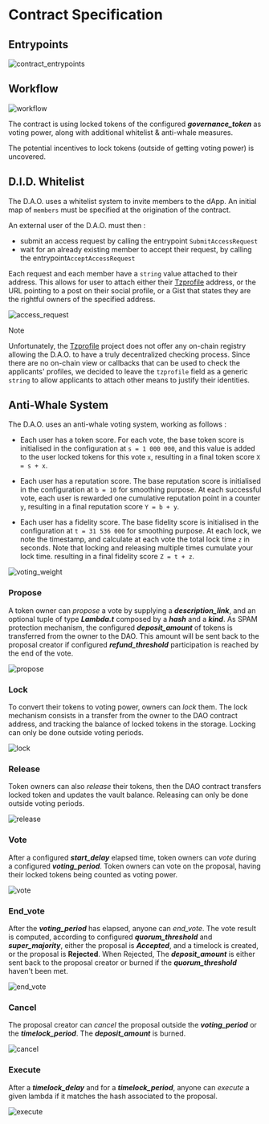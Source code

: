 # Contract Specification

## Entrypoints

![contract_entrypoints](./images/contract_entrypoints.png)

## Workflow

![workflow](./images/workflow.png)

The contract is using locked tokens of the configured ***governance_token*** 
as voting power, along with additional whitelist & anti-whale measures.

The potential incentives to lock tokens (outside of getting voting power) is
uncovered.

## D.I.D. Whitelist

The D.A.O. uses a whitelist system to invite members to the dApp.
An initial map of `members` must be specified at the origination of the contract.

An external user of the D.A.O. must then :
- submit an access request by calling the entrypoint `SubmitAccessRequest`
- wait for an already existing member to accept their request, 
    by calling the entrypoint`AcceptAccessRequest`

Each request and each member have a `string` value attached to their address.
This allows for user to attach either their [Tzprofile](https://tzprofiles.com/) address, 
or the URL pointing to a post on their social profile, or a Gist that states 
they are the rightful owners of the specified address.

![access_request](./images/flow_access_request.png)

> [!NOTE]
> Unfortunately, the [Tzprofile](https://tzprofiles.com/) project does not offer 
> any on-chain registry allowing the D.A.O. to have a truly decentralized checking process.
> Since there are no on-chain view or callbacks that can be used to check 
> the applicants' profiles, we decided to leave the `tzprofile` field as 
> a generic `string` to allow applicants to attach other means to justify 
> their identities.

## Anti-Whale System

The D.A.O. uses an anti-whale voting system, working as follows :

- Each user has a token score. For each vote, the base token score is initialised 
in the configuration at `s = 1 000 000`, and this value is added to the user 
locked tokens for this vote `x`, resulting in a final token score `X = s + x`.

- Each user has a reputation score. The base reputation score is initialised in 
the configuration at `b = 10` for smoothing purpose.  At each successful vote, 
each user is rewarded one cumulative reputation point in a counter `y`, 
resulting in a final reputation score `Y = b + y`.

- Each user has a fidelity score. The base fidelity score is initialised in 
the configuration at `t = 31 536 000` for smoothing purpose. At each lock, 
we note the timestamp, and calculate at each vote the total lock 
time `z` in seconds. Note that locking and releasing multiple times cumulate 
your lock time.  resulting in a final fidelity score `Z = t + z`.

![voting_weight](./images/voting_weight.png)

### Propose

A token owner can *propose* a vote by supplying a ***description_link***,
and an optional tuple of type ***Lambda.t*** composed by a ***hash*** and a ***kind***.
As SPAM protection mechanism, the configured ***deposit_amount*** of tokens is
transferred from the owner to the DAO. This amount will be sent back to
the proposal creator if configured ***refund_threshold*** participation is
reached by the end of the vote.

![propose](./images/flow_propose.png)

### Lock

To convert their tokens to voting power, owners can *lock* them.
The lock mechanism consists in a transfer from the owner to the DAO contract address,
and tracking the balance of locked tokens in the storage.
Locking can only be done outside voting periods.

![lock](./images/flow_lock.png)

### Release

Token owners can also *release* their tokens, then the DAO contract
transfers locked token and updates the vault balance. Releasing can only be done
outside voting periods.

![release](./images/flow_release.png)

### Vote

After a configured ***start_delay*** elapsed time, token owners can *vote*
during a configured ***voting_period***. Token owners can vote on the proposal,
having their locked tokens being counted as voting power.

![vote](./images/flow_vote.png)

### End_vote

After the ***voting_period*** has elapsed, anyone can *end_vote*.
The vote result is computed, according to configured ***quorum_threshold***
and ***super_majority***, either the proposal is ***Accepted***,
and a timelock is created, or the proposal is **Rejected**.
When Rejected, The ***deposit_amount*** is either sent back to the proposal
creator or burned if the ***quorum_threshold*** haven't been met.

![end_vote](./images/flow_end_vote.png)

### Cancel

The proposal creator can *cancel* the proposal outside the ***voting_period***
or the ***timelock_period***. The ***deposit_amount*** is burned.

![cancel](./images/flow_cancel.png)

### Execute

After a ***timelock_delay*** and for a ***timelock_period***, anyone can *execute*
a given lambda if it matches the hash associated to the proposal.

![execute](./images/flow_execute.png)
